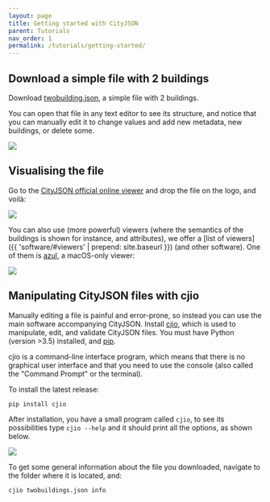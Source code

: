 ```yaml
---
layout: page
title: Getting started with CityJSON
parent: Tutorials
nav_order: 1
permalink: /tutorials/getting-started/
---
```



## Download a simple file with 2 buildings

Download [twobuilding.json](../files/twobuildings.json), a simple file with 2 buildings.

You can open that file in any text editor to see its structure, and notice that you can manually edit it to change values and add new metadata, new buildings, or delete some.

![](../files/gs-structure.png)


## Visualising the file

Go to the [CityJSON official online viewer](https://view.cityjson.org) and drop the file on the logo, and voilà:

![](../files/gs-viewer.png)


You can also use (more powerful) viewers (where the semantics of the buildings is shown for instance, and attributes), we offer a [list of viewers]({{ 'software/#viewers' | prepend: site.baseurl }}) (and other software).
One of them is [azul](https://itunes.apple.com/nl/app/azul/id1173239678?mt=12), a macOS-only viewer:

![](../files/gs-azul.png)

## Manipulating CityJSON files with cjio

Manually editing a file is painful and error-prone, so instead you can use the main software accompanying CityJSON.
Install [cjio](https://github.com/tudelft3d/cjio), which is used to manipulate, edit, and validate CityJSON files.
You must have Python (version >3.5) installed, and [pip](https://pypi.org/project/pip/).

cjio is a command-line interface program, which means that there is no graphical user interface and that you need to use the console (also called the "Command Prompt" or the terminal).

To install the latest release:
```
pip install cjio
```

After installation, you have a small program called `cjio`, to see its possibilities type `cjio --help` and it should print all the options, as shown below.

![](../files/gs-cjiohelp.png)


To get some general information about the file you downloaded, navigate to the folder where it is located, and:

```console
cjio twobuildings.json info
```


